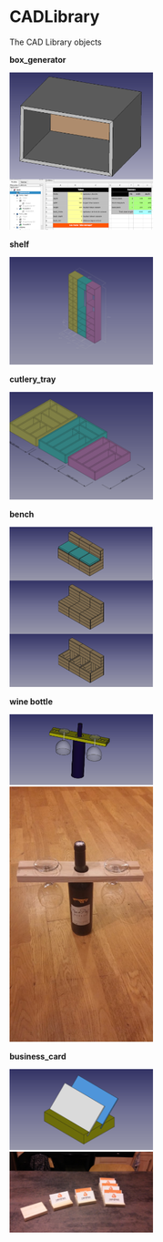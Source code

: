 # CADLibrary

The CAD Library objects

**box_generator**

<img border="0" width="50%" src="https://raw.githubusercontent.com/badele/CADLibrary/master/freecad/box_generator/v1/sample.png"/>
<br/>


**shelf**

<img border="0" width="50%" src="https://raw.githubusercontent.com/badele/CADLibrary/master/freecad/shelf/sample.png"/>
<br/>

**cutlery_tray**

<img border="0" width="50%" height src="https://raw.githubusercontent.com/badele/CADLibrary/master/freecad/cutlery_tray/sample.png"/>
<br/>

**bench**

<img border="0" width="50%" height src="https://raw.githubusercontent.com/badele/CADLibrary/master/freecad/bench_generator/sample.png"/>
<br/>

**wine bottle**


<img border="0" width="50%" height src="https://raw.githubusercontent.com/badele/CADLibrary/master/freecad/wine_bottle_holder/wine_bottle_holder.png"/>
<img border="0" width="50%" height src="https://github.com/badele/CADLibrary/blob/master/freecad/wine_bottle_holder/realised_wine_bottle_holder.jpg"/>
<br/>


**business_card**

<img border="0" width="50%" height src="https://raw.githubusercontent.com/badele/CADLibrary/master/freecad/business_card_holder/business_card_holder.png"/>
<img border="0" width="50%" height src="https://github.com/badele/CADLibrary/blob/master/freecad/business_card_holder/realised_business_card_holder.jpg"/>
<br/>


